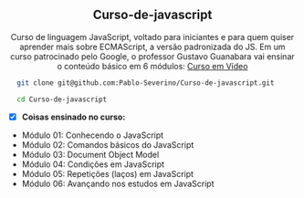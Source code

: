 <h2 align="center">Curso-de-javascript</h2>
<p align="center">
Curso de linguagem JavaScript, voltado para iniciantes e para quem quiser aprender mais sobre ECMAScript, a versão padronizada do JS. Em um curso patrocinado pelo Google, o professor Gustavo Guanabara vai ensinar o conteúdo básico em 6 módulos: <a href="https://youtube.com/playlist?list=PLHz_AreHm4dlsK3Nr9GVvXCbpQyHQl1o1" target="_blank">Curso em Vídeo</a>
</p>

```sh
  git clone git@github.com:Pablo-Severino/Curso-de-javascript.git

  cd Curso-de-javascript
```

- [x] **Coisas ensinado no curso:**
* Módulo 01: Conhecendo o JavaScript
* Módulo 02: Comandos básicos do JavaScript
* Módulo 03: Document Object Model
* Módulo 04: Condições em JavaScript
* Módulo 05: Repetições (laços) em JavaScript
* Módulo 06: Avançando nos estudos em JavaScript
